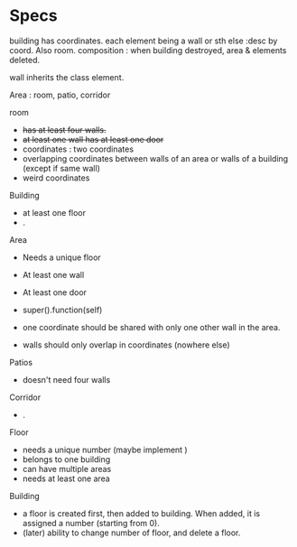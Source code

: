 # Specs

building has coordinates.
each element being a wall or sth else :desc by coord. Also room.
composition : when building destroyed, area & elements deleted.

wall inherits the class element.

Area : room, patio, corridor

room

* ~~has at least four walls.~~
* ~~at least one wall has at least one door~~
* coordinates : two coordinates
* overlapping coordinates between walls of an area or walls of a building (except if same wall)
* weird coordinates

Building

* at least one floor
* .

Area

* Needs a unique floor
* At least one wall
* At least one door
* super().function(self)

* one coordinate should be shared with only one other wall in the area.
* walls should only overlap in coordinates (nowhere else)

Patios

* doesn't need four walls

Corridor

* .

Floor

* needs a unique number (maybe implement )
* belongs to one building
* can have multiple areas
* needs at least one area

Building
* a floor is created first, then added to building. When added, it is assigned a number (starting from 0).
* (later) ability to change number of floor, and delete a floor.